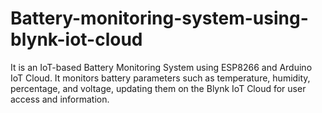 # Battery-monitoring-system-using-blynk-iot-cloud
It is an IoT-based Battery Monitoring System using ESP8266 and Arduino IoT Cloud. It monitors battery parameters such as temperature, humidity, percentage, and voltage, updating them on the Blynk IoT Cloud for user access and information.
